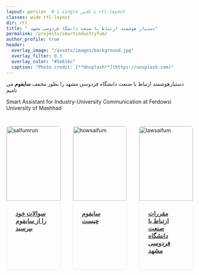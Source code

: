 ```yaml
---
layout: persian  # یا single با کلاس rtl-layout
classes: wide rtl-layout
dir: rtl
title: " دستیار هوشمند ارتباط با صنعت دانشگا فردوسی مشهد"
permalink: /projects/smartindustryfum/
author_profile: true
header:
  overlay_image: "/assets/images/background.jpg"
  overlay_filter: 0.3
  overlay_color: "#5e616c"
  caption: "Photo credit: [**Unsplash**](https://unsplash.com)"
---
```

دستیارهوشمند ارتباط با صنعت دانشگاه فردوسی مشهد را بطور مخفف **سایفوم**  می نامیم

Smart Assistant for Industry-University Communication at Ferdowsi University of Mashhad


<div class="container">
  <div class="header">
    <h1></h1>
    <p> </p>
  </div>
  <div class="projects-grid">
    <div class="project-card">
      <!-- <a href="/repair-demo/index.html">-->
      <a href="/smart-assistant-industry/templates/saifum">
        <img src="{{ '/assets/Projectsimages/smartindustryfum/Input_saifum.jpg' | relative_url }}" 
             alt="saifumrun" 
             class="project-image">
        <div class="project-content">
          <h3 class="project-title"> سوالات خود را از سایفوم بپرسید</h3>
        </div>
      </a>
    </div>
    <div class="project-card">
      <a href="/smart-assistant-industry/Infosaifum">
        <img src="{{ '/assets/Projectsimages/smartindustryfum/infosaifum.jpg' | relative_url }}" 
             alt="howsaifum" 
             class="project-image">
        <div class="project-content">
          <h3 class="project-title">سایفوم چیست</h3>
        </div>
      </a>
    </div>
    <div class="project-card">
      <a href="/smart-assistant-industry/saifumlaw">
        <img src="{{ '/assets/Projectsimages/smartindustryfum/lawsaifum.jpg' | relative_url }}" 
             alt="lawsaifum" 
             class="project-image">
        <div class="project-content">
          <h3 class="project-title">مقررات ارتباط با صنعت دانشگاه فردوسی مشهد</h3>
        </div>
      </a>
    </div>
    
  </div> <!-- project grid-->


  <div class="footer">
    
  </div>
</div>

<style>

.projects-grid {
  display: grid;
  grid-template-columns: repeat(3, 1fr);
  gap: 2rem; /* فاصله بین کارت‌ها */
  margin-top: 2rem;
}

.project-card {
  border: 1px solid #eaeaea;
  border-radius: 8px;
  overflow: hidden;
  transition: transform 0.3s ease, box-shadow 0.3s ease;
}

.project-card:hover {
  transform: translateY(-5px);
  box-shadow: 0 10px 20px rgba(0,0,0,0.1);
}

.project-image {
  width: 100%;
  height: 200px;
  object-fit: cover;
}

.project-content {
  padding: 1.5rem;
}

.project-title {
  margin-top: 0;
  color: #333;
}
</style>
